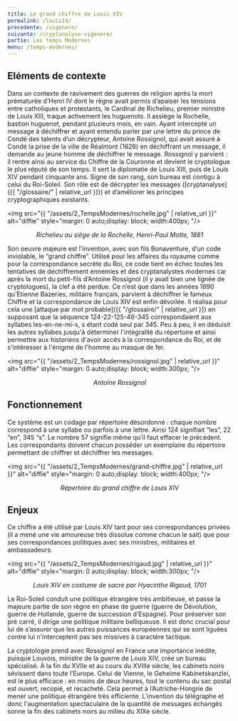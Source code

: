 ```yaml
---
title: Le grand chiffre de Louis XIV
permalink: /louis14/
precedente: /vigenere/
suivante: /cryptanalyse-vigenere/
partie: Les temps Modernes
menu: /temps-modernes/
---
```

## Eléments de contexte

Dans un contexte de ravivement des guerres de religion après la mort prématurée d’Henri IV dont le règne avait permis d’apaiser les tensions entre catholiques et protestants, le Cardinal de Richelieu, premier ministre de Louis XIII, traque activement les huguenots. Il assiège la Rochelle, bastion huguenot, pendant plusieurs mois, en vain. Ayant intercepté un message à déchiffrer et ayant entendu parler par une lettre du prince de Condé des talents d’un décrypteur, Antoine Rossignol, qui avait assuré à Condé la prise de la ville de Réalmont (1626) en déchiffrant un message, il demande au jeune homme de déchiffrer le message. Rossignol y parvient : il rentre ainsi au service du Chiffre de la Couronne et devient le cryptologue le plus réputé de son temps. Il sert la diplomatie de Louis XIII, puis de Louis XIV pendant cinquante ans. Signe de son rang, son bureau est contigu à celui du Roi-Soleil. Son rôle est de décrypter les messages ([cryptanalyse]({{ "/glossaire/" | relative_url }})) et d’améliorer les principes cryptographiques existants.

<img src="{{ "/assets/2_TempsModernes/rochelle.jpg" | relative_url }}" alt="diffie" style="margin: 0 auto;display: block; width:400px; "/>
<p align="center"> <em> Richelieu au siège de la Rochelle, Henri-Paul Motte, 1881 </em> </p>

Son oeuvre majeure est l’invention, avec son fils Bonaventure, d’un code inviolable, le “grand chiffre”. Utilisé pour les affaires du royaume comme pour la correspondance secrète du Roi, ce code tient en échec toutes les tentatives de déchiffrement ennemies et des cryptanalystes modernes car après la mort du petit-fils d’Antoine Rossignol (il y avait bien une lignée de cryptologues), la clef a été perdue. Ce n’est que dans les années 1890 qu’Etienne Bazeries, militaire français, parvient à déchiffrer le fameux Chiffre et la correspondance de Louis XIV est enfin dévoilée. Il réalisa pour cela une [attaque par mot probable]({{ "/glossaire/" | relative_url }}) en supposant que la séquence 124-22-125-46-345 correspondaient aux syllabes les-en-ne-mi-s, s étant codé seul par 345. Peu à peu, il en déduisit les autres syllabes jusqu'à déterminer l'intégralité du répertoire et ainsi permettre aux historiens d'avoir accès à la correspondance du Roi, et de s'intéresser à l'énigme de l'homme au masque de fer.

<img src="{{ "/assets/2_TempsModernes/rossignol.jpg" | relative_url }}" alt="diffie" style="margin: 0 auto;display: block; width:300px; "/>
<p align="center"> <em> Antoine Rossignol </em> </p>

## Fonctionnement

Ce système est un codage par répertoire désordonné : chaque nombre correspond à une syllabe ou parfois à une lettre. Ainsi 124 signifiait “les”, 22 “en”, 345 “s”. Le nombre 57 signifie même qu’il faut effacer le précédent. Les correspondants doivent chacun posséder un exemplaire du répertoire permettant de chiffrer et déchiffrer les messages.

<img src="{{ "/assets/2_TempsModernes/grand-chiffre.jpg" | relative_url }}" alt="diffie" style="margin: 0 auto;display: block; width:400px; "/>
<p align="center"> <em> Répertoire du grand chiffre de Louis XIV </em> </p>

## Enjeux

Ce chiffre a été utilisé par Louis XIV tant pour ses correspondances privées (il a mené une vie amoureuse très dissolue comme chacun le sait) que pour ses correspondances politiques avec ses ministres, militaires et ambassadeurs.

<img src="{{ "/assets/2_TempsModernes/rigaud.jpg" | relative_url }}" alt="diffie" style="margin: 0 auto;display: block; width:300px; "/>
<p align="center"> <em> Louis XIV en costume de sacre par Hyacinthe Rigaud, 1701 </em> </p>

Le Roi-Soleil conduit une politique étrangère très ambitieuse, et passe la majeure partie de son règne en phase de guerre (guerre de Dévolution, guerre de Hollande, guerre de succession d’Espagne). Pour préserver son pré carré, il dirige une politique militaire belliqueuse. Il est donc crucial pour lui de s’assurer que les autres puissances européennes qui se sont liguées contre lui n'interceptent pas ses missives à caractère tactique.

La cryptologie prend avec Rossignol en France une importance inédite, puisque Louvois, ministre de la guerre de Louis XIV, crée un bureau spécialisé. À la fin du XVIIe et au cours du XVIIIe siècle, les cabinets noirs sévissent dans toute l’Europe. Celui de Vienne, le Geheime Kabinetskanzlei, est le plus efficace : en moins de deux heures, tout le contenu du sac postal est ouvert, recopié, et recacheté. Cela permet à l’Autriche-Hongrie de mener une politique étrangère très efficiente. L’invention du télégraphe et donc l'augmentation spectaculaire de la quantité de messages échangés sonne la fin des cabinets noirs au milieu du XIXe siècle.
